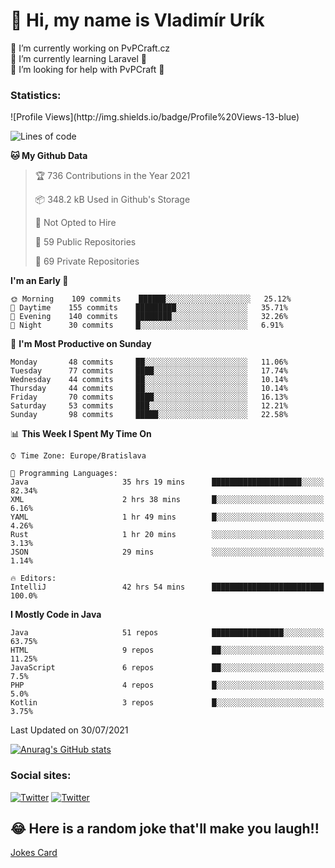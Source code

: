 <h1> 👋 Hi, my name is Vladimír Urík</h1>
<p>
 🔭 I’m currently working on PvPCraft.cz<br>
 🌱 I’m currently learning Laravel 💙<br>
 🤔 I’m looking for help with PvPCraft 💝<br>
</p>
<h3>Statistics:</h3>
<!--START_SECTION:waka-->
![Profile Views](http://img.shields.io/badge/Profile%20Views-13-blue)

![Lines of code](https://img.shields.io/badge/From%20Hello%20World%20I%27ve%20Written-4.5%20million%20lines%20of%20code-blue)

**🐱 My Github Data** 

> 🏆 736 Contributions in the Year 2021
 > 
> 📦 348.2 kB Used in Github's Storage 
 > 
> 🚫 Not Opted to Hire
 > 
> 📜 59 Public Repositories 
 > 
> 🔑 69 Private Repositories  
 > 
**I'm an Early 🐤** 

```text
🌞 Morning    109 commits    ██████░░░░░░░░░░░░░░░░░░░   25.12% 
🌆 Daytime    155 commits    █████████░░░░░░░░░░░░░░░░   35.71% 
🌃 Evening    140 commits    ████████░░░░░░░░░░░░░░░░░   32.26% 
🌙 Night      30 commits     █░░░░░░░░░░░░░░░░░░░░░░░░   6.91%

```
📅 **I'm Most Productive on Sunday** 

```text
Monday       48 commits     ██░░░░░░░░░░░░░░░░░░░░░░░   11.06% 
Tuesday      77 commits     ████░░░░░░░░░░░░░░░░░░░░░   17.74% 
Wednesday    44 commits     ██░░░░░░░░░░░░░░░░░░░░░░░   10.14% 
Thursday     44 commits     ██░░░░░░░░░░░░░░░░░░░░░░░   10.14% 
Friday       70 commits     ████░░░░░░░░░░░░░░░░░░░░░   16.13% 
Saturday     53 commits     ███░░░░░░░░░░░░░░░░░░░░░░   12.21% 
Sunday       98 commits     █████░░░░░░░░░░░░░░░░░░░░   22.58%

```


📊 **This Week I Spent My Time On** 

```text
⌚︎ Time Zone: Europe/Bratislava

💬 Programming Languages: 
Java                     35 hrs 19 mins      ████████████████████░░░░░   82.34% 
XML                      2 hrs 38 mins       █░░░░░░░░░░░░░░░░░░░░░░░░   6.16% 
YAML                     1 hr 49 mins        █░░░░░░░░░░░░░░░░░░░░░░░░   4.26% 
Rust                     1 hr 20 mins        ░░░░░░░░░░░░░░░░░░░░░░░░░   3.13% 
JSON                     29 mins             ░░░░░░░░░░░░░░░░░░░░░░░░░   1.14%

🔥 Editors: 
IntelliJ                 42 hrs 54 mins      █████████████████████████   100.0%

```

**I Mostly Code in Java** 

```text
Java                     51 repos            ████████████████░░░░░░░░░   63.75% 
HTML                     9 repos             ██░░░░░░░░░░░░░░░░░░░░░░░   11.25% 
JavaScript               6 repos             ██░░░░░░░░░░░░░░░░░░░░░░░   7.5% 
PHP                      4 repos             █░░░░░░░░░░░░░░░░░░░░░░░░   5.0% 
Kotlin                   3 repos             █░░░░░░░░░░░░░░░░░░░░░░░░   3.75%

```



 Last Updated on 30/07/2021
<!--END_SECTION:waka-->

[![Anurag's GitHub stats](https://github-readme-stats.vercel.app/api?username=vladimir-urik)](https://github.com/anuraghazra/github-readme-stats)

<h3>Social sites:</h3>
<p><a href="https://twitter.com/GGGEDR" target="_blank"><img alt="Twitter" src="https://img.shields.io/badge/twitter-%231DA1F2.svg?&style=for-the-badge&logo=twitter&logoColor=white" /></a> <a href="https://www.reddit.com/user/GGGEDR" target="_blank"><img alt="Twitter" src="https://img.shields.io/badge/reddit-%23FE6262.svg?&style=for-the-badge&logo=reddit&logoColor=white" /></a>
</p>

## 😂 Here is a random joke that'll make you laugh!!
[Jokes Card](https://readme-jokes.vercel.app/api)

